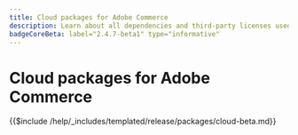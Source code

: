 ```yaml
---
title: Cloud packages for Adobe Commerce
description: Learn about all dependencies and third-party licenses used in Adobe Commerce.
badgeCoreBeta: label="2.4.7-beta1" type="informative"
---
```

# Cloud packages for Adobe Commerce

{{$include /help/_includes/templated/release/packages/cloud-beta.md}}
